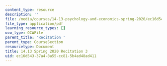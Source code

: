 ```yaml
---
content_type: resource
description: ''
file: /media/courses/14-13-psychology-and-economics-spring-2020/ec16d54337a48a55cc815b4ad48ad411_MIT14_13s20_rec3.pdf
file_type: application/pdf
learning_resource_types: []
ocw_type: OCWFile
parent_title: 'Recitation '
parent_type: CourseSection
resourcetype: Document
title: 14.13 Spring 2020 Recitation 3
uid: ec16d543-37a4-8a55-cc81-5b4ad48ad411
---
```

